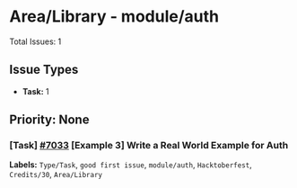 # Area/Library - module/auth

Total Issues: 1

## Issue Types

- **Task:** 1

## Priority: None

### [Task] [#7033](https://github.com/ballerina-platform/ballerina-library/issues/7033) [Example 3] Write a Real World Example for Auth
**Labels:** `Type/Task`, `good first issue`, `module/auth`, `Hacktoberfest`, `Credits/30`, `Area/Library`

